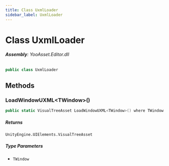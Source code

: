 ```yaml
---
title: Class UxmlLoader
sidebar_label: UxmlLoader
---
```

# Class UxmlLoader


###### **Assembly**: YooAsset.Editor.dll

```csharp title="Declaration"
public class UxmlLoader
```
## Methods
### LoadWindowUXML&lt;TWindow&gt;()


```csharp title="Declaration"
public static VisualTreeAsset LoadWindowUXML<TWindow>() where TWindow : class
```

##### Returns

`UnityEngine.UIElements.VisualTreeAsset`
##### Type Parameters
* `TWindow`
